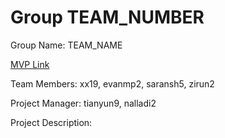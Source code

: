 # Group TEAM_NUMBER
Group Name: TEAM_NAME

[MVP Link](https://docs.google.com/document/d/1oNvdJDypK_9HnfIZiBDP7c0tsgeWui41eEqkmZiaUKM/edit)

Team Members: xx19, evanmp2, saransh5, zirun2

Project Manager: tianyun9, nalladi2

Project Description: 
